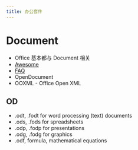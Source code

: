 ```yaml
---
title: 办公套件
---
```


# Document

- Office 基本都与 Document 相关
- [Awesome](./office-awesome.md)
- [FAQ](./office-faq.md)
- OpenDocument
- OOXML - Office Open XML

## OD

- .odt, .fodt for word processing (text) documents
- .ods, .fods for spreadsheets
- .odp, .fodp for presentations
- .odg, .fodg for graphics
- .odf, formula, mathematical equations
